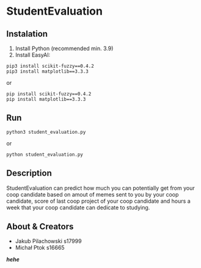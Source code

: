 # StudentEvaluation

## Instalation

1. Install Python (recommended min. 3.9)
2. Install EasyAI:

```text
pip3 install scikit-fuzzy==0.4.2
pip3 install matplotlib==3.3.3
```

or

```text
pip install scikit-fuzzy==0.4.2
pip install matplotlib==3.3.3
```

## Run

```text
python3 student_evaluation.py
```

or

```text
python student_evaluation.py
```

## Description

StudentEvaluation can predict how much you can potentially get from your coop candidate based on amout of memes sent to you by your coop candidate, score of last coop project of your coop candidate and hours a week that your coop candidate can dedicate to studying.

## About & Creators

- Jakub Pilachowski s17999
- Michał Ptok s16665

**_hehe_**
